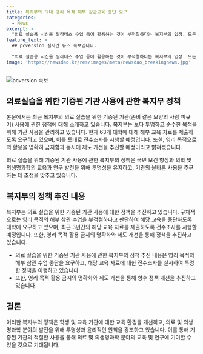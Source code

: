 ```yaml
---
title: 복지부의 의대 영리 목적 해부 참관교육 중단 요구
categories:
  - News
excerpt: >
  "의료 실습용 시신을 필라테스 수업 등에 활용하는 것이 부적절하다는 복지부의 입장. 모든 의과대학에 3년간의 활용 내역을 전수조사 예정. 영리 목적 활용 금지 등의 정책 개선 추진 중."
feature_text: >
  ## pcversion 실시간 뉴스 속보입니다.

  "의료 실습용 시신을 필라테스 수업 등에 활용하는 것이 부적절하다는 복지부의 입장. 모든 의과대학에 3년간의 활용 내역을 전수조사 예정. 영리 목적 활용 금지 등의 정책 개선 추진 중."
image: 'https://newsdao.kr/res/images/meta/newsdao_breakingnews.jpg'
---
```


<p><img src="https://newsdao.kr/res/images/meta/newsdao_breakingnews.jpg" alt="pcversion 속보" /></p>

<h2 data-ke-size="size26">의료실습을 위한 기증된 기관 사용에 관한 복지부 정책</h2>

<p>본문에서는 최근 복지부의 의료 실습을 위한 기증된 기관(좀비 같은 모양의 사람 피규어) 사용에 관한 정책에 대해 소개하고 있습니다. 복지부는 보다 투명하고 순수한 목적을 위해 기관 사용을 관리하고 있습니다. 현재 63개 대학에 대해 해부 교육 자료를 제출하도록 요구하고 있으며, 이를 토대로 전수조사를 시행할 예정입니다. 또한, 영리 목적으로의 활용을 명확히 금지함과 동시에 제도 개선을 추진할 예정이라고 밝혀졌습니다.</p>

<p data-ke-size="size16">의료 실습을 위해 기증된 기관 사용에 관한 복지부의 정책은 국민 보건 향상과 의학 및 의생명과학의 교육과 연구 발전을 위해 투명성을 유지하고, 기관의 올바른 사용을 추구하는 데 초점을 맞추고 있습니다.</p>

<h2 data-ke-size="size26">복지부의 정책 추진 내용</h2>

<p>복지부는 의료 실습을 위한 기증된 기관 사용에 대한 정책을 추진하고 있습니다. 구체적으로는 영리 목적의 해부 참관 수업을 부적절하다고 판단하여 해당 교육을 중단하도록 대학에 요구하고 있으며, 최근 3년간의 해당 교육 자료를 제출하도록 전수조사를 시행할 예정입니다. 또한, 영리 목적 활용 금지의 명확화와 제도 개선을 통해 정책을 추진하고 있습니다.</p>

<ul>
  <li>의료 실습을 위한 기증된 기관 사용에 관한 복지부의 정책 추진 내용은 영리 목적의 해부 참관 수업 중단을 요구하고, 해당 교육 자료에 대한 전수조사를 실시하여 투명한 정책을 이행하고 있습니다.</li>
  <li>또한, 영리 목적 활용 금지의 명확화와 제도 개선을 통해 향후 정책 개선을 추진하고 있습니다.</li>
</ul>

<h2 data-ke-size="size26">결론</h2>

<p>이러한 복지부의 정책은 학생 및 교육 기관에 대한 교육 환경을 개선하고, 의료 및 의생명과학 분야의 발전을 위해 투명성과 윤리적인 원칙을 강조하고 있습니다. 이를 통해 기증된 기관의 적절한 사용을 통해 의료 및 의생명과학 분야의 교육 및 연구에 기여할 수 있을 것으로 기대됩니다.</p>

<p data-ke-size="size16"></p>

